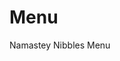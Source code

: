 # Menu
Namastey Nibbles Menu
<head>
  <link rel="icon" type="image/x-icon" href="https://raw.githubusercontent.com/C0deC0der/Menu/refs/heads/main/favicon.ico">
</head>
